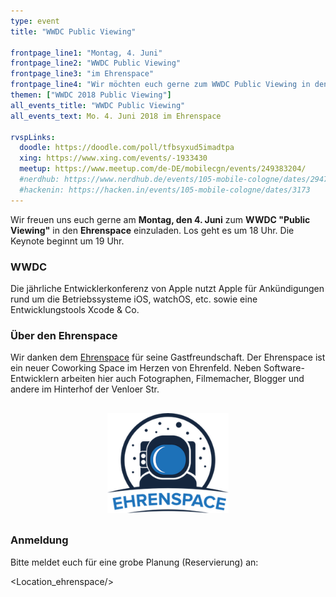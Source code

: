 ```yaml
---
type: event
title: "WWDC Public Viewing"

frontpage_line1: "Montag, 4. Juni"
frontpage_line2: "WWDC Public Viewing"
frontpage_line3: "im Ehrenspace"
frontpage_line4: "Wir möchten euch gerne zum WWDC Public Viewing in den <strong>Ehrenspace</strong> einladen. Wir freuen uns auf einen entspannten Abend mit Ankündigungen zu iOS, macOS und Swift. Und vielleicht ja auch wieder auf, one more thing?!"
themen: ["WWDC 2018 Public Viewing"]
all_events_title: "WWDC Public Viewing"
all_events_text: Mo. 4. Juni 2018 im Ehrenspace

rvspLinks:
  doodle: https://doodle.com/poll/tfbsyxud5imadtpa
  xing: https://www.xing.com/events/-1933430
  meetup: https://www.meetup.com/de-DE/mobilecgn/events/249383204/
  #nerdhub: https://www.nerdhub.de/events/105-mobile-cologne/dates/29471
  #hackenin: https://hacken.in/events/105-mobile-cologne/dates/3173
---
```


Wir freuen uns euch gerne am **Montag, den 4. Juni**
zum **WWDC "Public Viewing"**
in den **Ehrenspace** einzuladen.
Los geht es um 18 Uhr. Die Keynote beginnt um 19 Uhr.

### WWDC

Die jährliche Entwicklerkonferenz von Apple nutzt Apple für
Ankündigungen rund um die Betriebssysteme iOS, watchOS, etc.
sowie eine Entwicklungstools Xcode &amp; Co.

### Über den Ehrenspace

Wir danken dem <a href="https://ehren.space/">Ehrenspace</a>
für seine Gastfreundschaft.
Der Ehrenspace ist ein neuer Coworking Space im Herzen von Ehrenfeld.
Neben Software-Entwicklern arbeiten hier auch Fotographen, Filmemacher,
Blogger und andere im Hinterhof der Venloer Str.

<p style="text-align: center; margin-top: 30px; margin-bottom: 30px;">
    <a href="https://ehren.space/"><img src="/static/images/ehrenspace.png" alt="Ehrenspace" width="194" height="160" /></a>
</p>

### Anmeldung

Bitte meldet euch für eine grobe Planung (Reservierung) an: &nbsp;
<RegisterLinks />

<Location_ehrenspace/>
